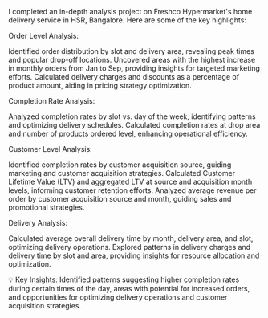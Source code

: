 I completed an in-depth analysis project on Freshco Hypermarket's home delivery service in HSR, Bangalore. Here are some of the key highlights:

Order Level Analysis:

Identified order distribution by slot and delivery area, revealing peak times and popular drop-off locations. Uncovered areas with the highest increase in monthly orders from Jan to Sep, providing insights for targeted marketing efforts. Calculated delivery charges and discounts as a percentage of product amount, aiding in pricing strategy optimization.

Completion Rate Analysis:

Analyzed completion rates by slot vs. day of the week, identifying patterns and optimizing delivery schedules. Calculated completion rates at drop area and number of products ordered level, enhancing operational efficiency.

Customer Level Analysis:

Identified completion rates by customer acquisition source, guiding marketing and customer acquisition strategies. Calculated Customer Lifetime Value (LTV) and aggregated LTV at source and acquisition month levels, informing customer retention efforts. Analyzed average revenue per order by customer acquisition source and month, guiding sales and promotional strategies.

Delivery Analysis:

Calculated average overall delivery time by month, delivery area, and slot, optimizing delivery operations. Explored patterns in delivery charges and delivery time by slot and area, providing insights for resource allocation and optimization.

💡 Key Insights: Identified patterns suggesting higher completion rates during certain times of the day, areas with potential for increased orders, and opportunities for optimizing delivery operations and customer acquisition strategies.
